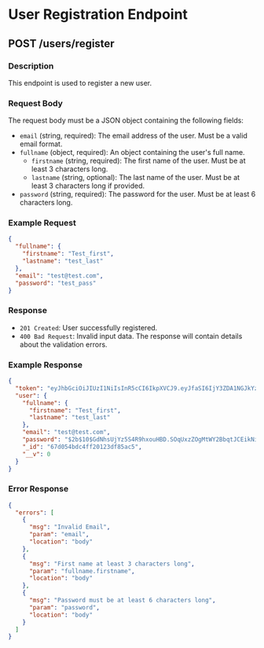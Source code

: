 # User Registration Endpoint

## POST /users/register

### Description

This endpoint is used to register a new user.

### Request Body

The request body must be a JSON object containing the following fields:

- `email` (string, required): The email address of the user. Must be a valid email format.
- `fullname` (object, required): An object containing the user's full name.
  - `firstname` (string, required): The first name of the user. Must be at least 3 characters long.
  - `lastname` (string, optional): The last name of the user. Must be at least 3 characters long if provided.
- `password` (string, required): The password for the user. Must be at least 6 characters long.

### Example Request

```json
{
  "fullname": {
    "firstname": "Test_first",
    "lastname": "test_last"
  },
  "email": "test@test.com",
  "password": "test_pass"
}
```

### Response

- `201 Created`: User successfully registered.
- `400 Bad Request`: Invalid input data. The response will contain details about the validation errors.

### Example Response

```json
{
  "token": "eyJhbGciOiJIUzI1NiIsInR5cCI6IkpXVCJ9.eyJfaSI6IjY3ZDA1NGJkYzRmZjIwMTIzZGY4NWFjNSIsImlhdCI6MTc0MTcwNjQyOX0.Jd26NFTe9i8gWt0-1VcJ35MB_HJlIRBl309C1bPkRmE",
  "user": {
    "fullname": {
      "firstname": "Test_first",
      "lastname": "test_last"
    },
    "email": "test@test.com",
    "password": "$2b$10$GdNhsUjYz5S4R9hxouHBD.SOqUxzZOgMtWY2BbqtJCEikNi3gj1vC",
    "_id": "67d054bdc4ff20123df85ac5",
    "__v": 0
  }
}
```

### Error Response

```json
{
  "errors": [
    {
      "msg": "Invalid Email",
      "param": "email",
      "location": "body"
    },
    {
      "msg": "First name at least 3 characters long",
      "param": "fullname.firstname",
      "location": "body"
    },
    {
      "msg": "Password must be at least 6 characters long",
      "param": "password",
      "location": "body"
    }
  ]
}
```
